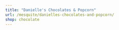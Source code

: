 ```yaml
---
title: "Danielle's Chocolates & Popcorn"
url: /mesquite/danielles-chocolates-and-popcorn/
shop: chocolate
---
```

